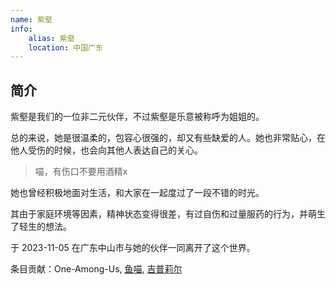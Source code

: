 ```yaml
---
name: 紫壑
info:
    alias: 紫壑
    location: 中国广东
---
```


## 简介

紫壑是我们的一位非二元伙伴，不过紫壑是乐意被称呼为姐姐的。

总的来说，她是很温柔的，包容心很强的，却又有些缺爱的人。她也非常贴心，在他人受伤的时候，也会向其他人表达自己的关心。

> 喵，有伤口不要用酒精x

她也曾经积极地面对生活，和大家在一起度过了一段不错的时光。

其由于家庭环境等因素，精神状态变得很差，有过自伤和过量服药的行为，并萌生了轻生的想法。

于 2023-11-05 在广东中山市与她的伙伴一同离开了这个世界。

条目贡献：One-Among-Us, [鱼喵](http://one-among.us/profile/shi_Yumiaoya), [吉普莉尔](http://twitter.com/Kotori42156659)
